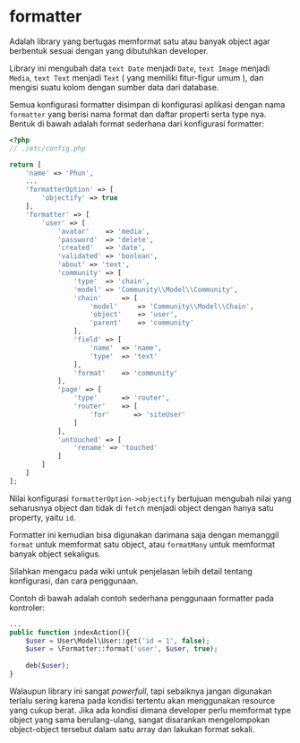 # formatter

Adalah library yang bertugas memformat satu atau banyak object agar berbentuk
sesuai dengan yang dibutuhkan developer.

Library ini mengubah data `text Date` menjadi `Date`, `text Image` menjadi `Media`,
`text Text` menjadi `Text` ( yang memiliki fitur-figur umum ), dan mengisi suatu
kolom dengan sumber data dari database.

Semua konfigurasi formatter disimpan di konfigurasi aplikasi dengan nama `formatter`
yang berisi nama format dan daftar properti serta type nya. Bentuk di bawah adalah
format sederhana dari konfigurasi formatter:

```php
<?php
// ./etc/config.php

return [
    'name' => 'Phun',
    ...
    'formatterOption' => [
    	'objectify' => true
    ],
    'formatter' => [
        'user' => [
            'avatar'    => 'media',
            'password'  => 'delete',
            'created'   => 'date',
            'validated' => 'boolean',
            'about' => 'text',
            'community' => [
                'type'  => 'chain',
                'model' => 'Community\\Model\\Community',
                'chain'     => [
                    'model'     => 'Community\\Model\\Chain',
                    'object'    => 'user',
                    'parent'    => 'community'
                ],
                'field' => [
                    'name'  => 'name',
                    'type'  => 'text'
                ],
                'format'    => 'community'
            ],
            'page' => [
                'type'      => 'router',
                'router'    => [
                    'for'      => 'siteUser'
                ]
            ],
            'untouched' => [
                'rename' => 'touched'
            ]
        ]
    ]
];
```

Nilai konfigurasi `formatterOption->objectify` bertujuan mengubah nilai yang seharusnya
object dan tidak di `fetch` menjadi object dengan hanya satu property, yaitu `id`.

Formatter ini kemudian bisa digunakan darimana saja dengan memanggil `format` untuk
memformat satu object, atau `formatMany` untuk memformat banyak object sekaligus.

Silahkan mengacu pada wiki untuk penjelasan lebih detail tentang konfigurasi, dan
cara penggunaan.

Contoh di bawah adalah contoh sederhana penggunaan formatter pada kontroler:

```php
...
public function indexAction(){
    $user = User\Model\User::get('id = 1', false);
    $user = \Formatter::format('user', $user, true);
    
    deb($user);
}
```

Walaupun library ini sangat *powerfull*, tapi sebaiknya jangan digunakan terlalu
sering karena pada kondisi tertentu akan menggunakan resource yang cukup berat.
Jika ada kondisi dimana developer perlu memformat type object yang sama berulang-ulang,
sangat disarankan mengelompokan object-object tersebut dalam satu array dan lakukan
format sekali.